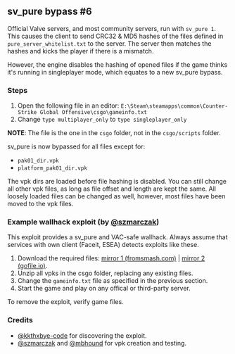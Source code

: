 ## sv\_pure bypass \#6

Official Valve servers, and most community servers, run with `sv_pure 1`. This causes the client to send CRC32 & MD5 hashes of the files defined in `pure_server_whitelist.txt` to the server. The server then matches the hashes and kicks the player if there is a mismatch.

However, the engine disables the hashing of opened files if the game thinks it's running in singleplayer mode, which equates to a new sv_pure bypass.

### Steps

1. Open the following file in an editor: 
`E:\Steam\steamapps\common\Counter-Strike Global Offensive\csgo\gameinfo.txt`
2. Change `type multiplayer_only` to `type singleplayer_only`

**NOTE**: The file is the one in the `csgo` folder, not in the `csgo/scripts` folder.

sv_pure is now bypassed for all files except for:
* `pak01_dir.vpk`
* `platform_pak01_dir.vpk`

The vpk dirs are loaded before file hashing is disabled. You can still change all other vpk files, as long as file offset and length are kept the same. All loosely loaded files can be changed as well, however, most files have been moved to the vpk files.

### Example wallhack exploit (by [@szmarczak](https://github.com/szmarczak))

This exploit provides a sv_pure and VAC-safe wallhack. Always assume that services with own client (Faceit, ESEA) detects exploits like these.

1. Download the required files: [mirror 1 (fromsmash.com)](https://fromsmash.com/g1d0XFebf6-dt) | [mirror 2 (gofile.io)](https://gofile.io/d/yc7Ctv).
2. Unzip all vpks in the csgo folder, replacing any existing files.
3. Change the `gameinfo.txt` file as specified in the previous section.
4. Start the game and play on any offical or third-party server.

To remove the exploit, verify game files.

### Credits

* [@kkthxbye-code](https://github.com/kkthxbye-code) for discovering the exploit.
* [@szmarczak](https://github.com/szmarczak) and [@mbhound](https://github.com/mbhound) for vpk creation and testing.
